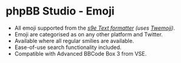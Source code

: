 # phpBB Studio - Emoji

- All emoji supported from the *[s9e Text formatter](https://github.com/s9e/TextFormatter)* *(uses [Twemoji](https://twemoji.twitter.com/))*.
- Emoji are categorised as on any other platform and Twitter.
- Available where all regular smilies are available.
- Ease-of-use search functionality included.
- Compatible with Advanced BBCode Box 3 from VSE.
